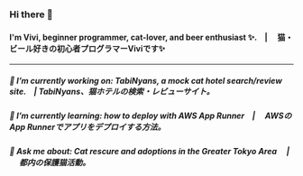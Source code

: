 ### Hi there 👋

#### I'm Vivi, beginner programmer, cat-lover, and beer enthusiast ✨.　|  　猫・ビール好きの初心者プログラマーViviです✨ 

---------

#####  🔭 I’m currently working on: TabiNyans, a mock cat hotel search/review site.　|  TabiNyans、猫ホテルの検索・レビューサイト。

##### 🌱 I’m currently learning: how to deploy with AWS App Runner　| 　AWSのApp Runnerでアプリをデプロイする方法。

##### 💬 Ask me about: Cat rescure and adoptions in the Greater Tokyo Area 　| 　 都内の保護猫活動。

<!--
**vivi-and-tea/vivi-and-tea** is a ✨ _special_ ✨ repository because its `README.md` (this file) appears on your GitHub profile.

Here are some ideas to get you started:

- 🔭 I’m currently working on ...
- 🌱 I’m currently learning ...
- 👯 I’m looking to collaborate on ...
- 🤔 I’m looking for help with ...
- 💬 Ask me about ...
- 📫 How to reach me: ...
- 😄 Pronouns: ...
- ⚡ Fun fact: ...
-->
